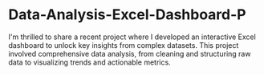 # Data-Analysis-Excel-Dashboard-P
I'm thrilled to share a recent project where I developed an interactive Excel dashboard to unlock key insights from complex datasets. This project involved comprehensive data analysis, from cleaning and structuring raw data to visualizing trends and actionable metrics.
